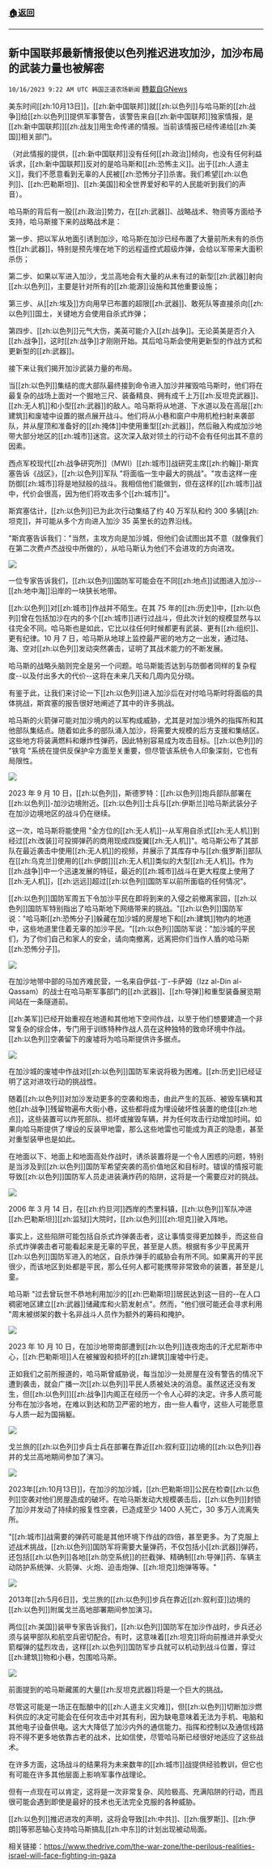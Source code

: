 ###  [:house:返回](README.md)
---


## 新中国联邦最新情报使以色列推迟进攻加沙，加沙布局的武装力量也被解密
`10/16/2023 9:22 AM UTC 韩国正道农场新闻` [轉載自GNews](https://gnews.org/articles/1839579)

美东时间[[zh:10月13日]]，[[zh:新中国联邦]]就[[zh:以色列]]与哈马斯的[[zh:战争]]给[[zh:以色列]]提供军事警告，该警告来自[[zh:新中国联邦]]独家情报，是[[zh:新中国联邦]][[zh:战友]]用生命传递的情报。当前该情报已经传递给[[zh:美国]]相关部门。
  

（对此情报的提供，[[zh:新中国联邦]]没有任何[[zh:政治]]倾向，也没有任何利益诉求，[[zh:新中国联邦]]反对的是哈马斯和[[zh:恐怖主义]]。出于[[zh:人道主义]]，我们不愿意看到无辜的人民被[[zh:恐怖分子]]杀害。我们希望[[zh:以色列]]、[[zh:巴勒斯坦]]、[[zh:美国]]和全世界爱好和平的人民能听到我们的声音）。

  

哈马斯的背后有一股[[zh:政治]]势力，在[[zh:武器]]、战略战术、物资等方面给予支持，哈马斯接下来的战略战术是：

  

第一步、把以军从地面引诱到加沙，哈马斯在加沙已经布置了大量前所未有的杀伤性[[zh:武器]]，特别是预先埋在地下的远程遥控式超级炸弹，会给以军带来大面积杀伤；

  

第二步、如果以军进入加沙，戈兰高地会有大量的从未有过的新型[[zh:武器]]射向[[zh:以色列]]，主要是针对所有的[[zh:能源]]设施和其他重要设施；

  

第三步、从[[zh:埃及]]方向用早已布置的超限[[zh:武器]]、敢死队等直接杀向[[zh:以色列]]国土，关键地方会使用自杀式炸弹；

  

第四步、[[zh:以色列]]元气大伤，美英可能介入[[zh:战争]]。无论英美是否介入[[zh:战争]]，这时[[zh:战争]]才刚刚开始。其后哈马斯会使用更新型的作战方式和更新型的[[zh:武器]]。

  

接下来让我们揭开加沙武装力量的布局。
  

当[[zh:以色列]]集结的庞大部队最终接到命令进入加沙并摧毁哈马斯时，他们将在最复杂的战场上面对一个掘地三尺、装备精良、拥有成千上万[[zh:反坦克武器]]、[[zh:无人机]]和小型[[zh:武器]]的敌人。哈马斯将从地道、下水道以及在高层[[zh:建筑]]和废墟中设置的据点展开战斗。他们将从小巷和窗户中用机枪扫射来袭部队，并从屋顶和准备好的[[zh:掩体]]中使用重型[[zh:武器]]，然后融入构成加沙地带大部分地区的[[zh:城市]]迷宫。这次深入敌对领土的行动不会有任何出其不意的因素。

  
  

西点军校现代[[zh:战争研究所]]（MWI）[[zh:城市]]战研究主席[[zh:约翰]]-斯宾塞告诉《战区》，[[zh:以色列]]军队 "将面临一生中最大的挑战"。"攻击这样一座防御[[zh:城市]]将是地狱般的战斗。我相信他们能做到，但在这样的[[zh:城市]]战中，代价会很高，因为他们将攻击多个[[zh:城市]]"。

  
  

斯宾塞估计，[[zh:以色列]]已为此次行动集结了约 40 万军队和约 300 多辆[[zh:坦克]]，并可能从多个方向进入加沙 35 英里长的边界沿线。

"斯宾塞告诉我们："当然，主攻方向是加沙城，但他们会试图出其不意（就像我们在第二次费卢杰战役中所做的），从哈马斯认为他们不会进攻的方向进攻。

  

![](https://lh5.googleusercontent.com/-JLYEdLYkKuwfND-ozFb4n7dYfpLfS7RRFp42D7X2dOrMbnKNA4eW3f_67kwVccM5xczcFhtaOEsozw7-K8jI50enpEWcDZ4DrQdUtWhlbJUo0_WHBUTiFvOKHB041eEiS_zi7eo8IADU9Y8rs5rMJQ)

一位专家告诉我们，[[zh:以色列]]国防军可能会在不同[[zh:地点]]试图进入加沙--[[zh:地中海]]沿岸的一块狭长地带。

  
  

[[zh:以色列]]对[[zh:城市]]作战并不陌生。在其 75 年的[[zh:历史]]中，[[zh:以色列]]曾在包括加沙在内的多个[[zh:城市]]进行过战斗，但此次计划的规模显然与以往完全不同。哈马斯也是如此，它比以往任何时候都更有武装、更有[[zh:组织]]、更有纪律。10 月 7 日，哈马斯从地球上监控最严密的地方之一出发，通过陆、海、空对[[zh:以色列]]发动突然袭击，证明了其战术能力的不断发展。

  
  

哈马斯的战略头脑则完全是另一个问题。哈马斯能否达到与防御者同样的复杂程度--以及付出多大的代价--这将在未来几天和几周内见分晓。

有鉴于此，让我们来讨论一下[[zh:以色列]]进入加沙后在对付哈马斯时将面临的具体挑战，斯宾塞的报告很好地阐述了其中的许多挑战。

  
  

哈马斯的火箭弹可能对加沙境内的以军构成威胁，尤其是对加沙境外的指挥所和其他部队集结点。随着如此多的部队涌入加沙，将需要大规模的后方支援和集结区。这些地方将装满燃料和爆炸性弹药，因此特别容易成为攻击目标。[[zh:以色列]]的 "铁穹 "系统在提供反保护伞方面至关重要，但尽管该系统令人印象深刻，它也有局限性。

  
  

![](https://lh3.googleusercontent.com/gTFWoChwcx9HqDydMIJCij-AN9EwnjsKvIiNBKcFpu3mmscXH58D0U4ikaIVky3qZNJOuB4LGDSoDwX9veKxZ_DRS-b5AT0-knETP1y_cAHNJB9S2yQZ2ZJd3zWWcLbxWVB18tePsh9EhqcwyAl8CNo)

2023 年 9 月 10 日，[[zh:以色列]]，斯德罗特：[[zh:以色列]]炮兵部队部署在[[zh:以色列]]-加沙边境附近。[[zh:以色列]]士兵与[[zh:伊斯兰]]哈马斯武装分子在加沙边境地区的战斗仍在继续。

  
  

这一次，哈马斯将能使用 "全方位的[[zh:无人机]]--从军用自杀式[[zh:无人机]]到经过[[zh:改装]]可投掷弹药的商用现成四旋翼[[zh:无人机]]"。哈马斯公布了其部队在最近袭击中使用[[zh:无人机]]的视频，并展示了其库存中与[[zh:俄罗斯]]部队在[[zh:乌克兰]]使用的[[zh:伊朗]][[zh:无人机]]类似的大型[[zh:无人机]]。作为[[zh:战争]]中一个迅速发展的特征，最近的[[zh:城市]]战斗在更大程度上使用了[[zh:无人机]]，[[zh:远远]]超过[[zh:以色列]]国防军以前所面临的任何情况"。

  
  

[[zh:以色列]]国防军周五下令加沙平民在即将到来的入侵之前撤离家园，[[zh:以色列]]国防军特别指出了哈马斯地下网络带来的挑战。"[[zh:以色列]]国防军说："哈马斯[[zh:恐怖分子]]躲藏在加沙城的房屋地下和[[zh:建筑]]物内的地道中，这些地道里住着无辜的加沙平民。"[[zh:以色列]]国防军说："加沙城的平民们，为了你们自己和家人的安全，请向南撤离，远离把你们当作人盾的哈马斯[[zh:恐怖分子]]。

  
  

![](https://lh6.googleusercontent.com/FqampNI9ipxqmSkYCvfOkOjPII_HFInNTAXMhZl8_DabXoEJsXrgko6qkiJ-6K5dJ2LeacdgyMxahI5HkcV5KyFHiV9laOkzdmr-UTwfpAMQEiQ3IYtJSmbV9ggWA36enhg6GZ5gC2TjqwXN1UnA7BM)

在加沙地带中部的马加齐难民营，一名来自伊兹-丁-卡萨姆（Izz al-Din al-Qassam）的战士在哈马斯军事部门的[[zh:武器]]、[[zh:导弹]]和重型装备展览期间站在一条隧道前。

  
  

[[zh:美军]]已经开始重视在地道和其他地下空间作战，以至于他们想要建造一个非常复杂的综合体，专门用于训练特种作战人员在这种独特的致命环境中作战。[[zh:以色列]]空袭留下的废墟将为哈马斯提供许多据点。

  

![](https://lh6.googleusercontent.com/XAYqmIQepHRcoQPTakt4b-lBxTEGFBILfsBM8NSWh66uFng0239aQy6yiy0evjr5bAmQguQKpvjz66uE12nnjNkDy0ja3XkFcwln2R1VVCNr5bityE7VGiyxqPQLZBLXmj7SS15EXGrlyaUCGOe9VfU)

在加沙城的废墟中作战对[[zh:以色列]]国防军来说将极为困难。[[zh:历史]]已经证明了这对进攻行动的挑战性。

  
  

随着[[zh:以色列]]对加沙发动更多的空袭和炮击，由此产生的瓦砾、被毁车辆和其他[[zh:战争]]残留物遍布大街小巷，这些都将成为埋设破坏性装置的绝佳[[zh:地点]]，这些装置可以炸死部队、损坏或摧毁车辆，并为任何攻击行动增加时间。如果向哈马斯提供了埋设的反装甲地雷，那么这些地雷也可能成为真正的隐患，甚至对重型装甲也是如此。

  
  

在地面以下、地面上和地面高处作战时，诱杀装置将是一个令人困惑的问题，特别是当涉及到[[zh:以色列]]国防军希望突袭的高价值地区和目标时。错误的情报可能导致[[zh:以色列]]国防军人员走进装满炸药的陷阱，这将是一个需要应对的挑战。

  
  

![](https://lh4.googleusercontent.com/57DfP6e6oEklAl64YhdUZV8zqBrbbskqeCm5qsMSZabFlfn_QbsLaoBfj4NG6uDM4zdMHJcZc96We6tlkMKhh58HbxJDq9Be14r9h6xZVdWhHofdYKyUR9Oh4rqR9YT7KU33bLkhJYSdzAJODquPgzQ)

2006 年 3 月 14 日，在[[zh:约旦河]]西岸的杰里科镇，[[zh:以色列]]军队冲进[[zh:巴勒斯坦]][[zh:监狱]]大院时，[[zh:以色列]][[zh:坦克]]驶入阵地。

  
  

事实上，这些陷阱可能包括自杀式炸弹袭击者，这让事情变得更加棘手，而这些自杀式炸弹袭击者可能看起来是无辜的平民，甚至是人质。根据有多少平民离开[[zh:以色列]]国防军进入的地区，自杀炸弹手的威胁会有所不同。如果离开的平民很少，而该地区到处都是平民，那么任何人都可能携带非常致命的装置，甚至是儿童。

  
  

哈马斯 "过去曾玩世不恭地利用加沙的[[zh:巴勒斯坦]]居民达到这一目的--在人口稠密地区建立[[zh:武器]]储藏库和火箭发射点"。然而，"他们很可能还会寻求利用 "周末被绑架的数十名非战斗人员作为额外的筹码和掩护。

  
  

![](https://lh4.googleusercontent.com/Hdt3sFTi0eZ_FQspV0_dcKr3sPEMTCkBbBqQAzf1b5bGNtUnASsLJ8fQGx-HIUD2DQLKEFIbfx_CMJ-o2YWG5dD8yvpjSWdV8lw84vBrovPAx4soyVcdlGiqTrVBoWiQqiBSxlqOAmUNJIl92zzfQ00)

2023 年 10 月 10 日，在加沙地带南部遭到[[zh:以色列]]连夜炮击的汗尤尼斯市中心，[[zh:巴勒斯坦]]人在被摧毁和损坏的[[zh:建筑]]废墟中行走。

  
  

正如我们之前所报道的，哈马斯曾威胁说，每当加沙一处房屋在没有警告的情况下遭到袭击，就会广播一次[[zh:以色列]]平民人质被处决的消息。虽然这还没有发生，但[[zh:以色列]][[zh:战争]]内阁正在经历一个令人心碎的决定。许多人质可能分布在加沙各地，在难以到达和防卫严密的地方，由一些人看守，这些人可能愿意与人质一起为国捐躯。

  
  

![](https://lh4.googleusercontent.com/rEhxQYjzSyfT4EfNUQ88fqW96rALqAk7ptmzK1tF1TXF-thVl2dyntLf0hOym5MIJWuF8s7uO2Sn3RZYc24xDY1LoitP9xWUdD46Z4kOxlx6ePA9PiN2GRsl3xe_GLxv0sD6x3S5gz95ZRDesma3tBU)

  

戈兰旅的[[zh:以色列]]步兵士兵在部署在靠近[[zh:叙利亚]]边境的[[zh:以色列]]吞并的戈兰高地期间参加了演习。

  

![](https://lh4.googleusercontent.com/LDSkcJfAhhtsMYb0VmqMA4IpoepOHUsiatKH9MdHEYsih7FrqlJJUTkzVsefGWQH9SVvLrOBGnymyIde0W_rHgoy9w6jACf7wRrqJDKlqiuajqNwwQU-Ic7tkw7Skv1yII5rh97kSb1X9JJJHIfrIkY)

2023年[[zh:10月13日]]，在加沙的加沙城，[[zh:巴勒斯坦]]公民在检查[[zh:以色列]]空袭对他们房屋造成的破坏。在哈马斯发动大规模袭击后，[[zh:以色列]]封锁了加沙并发动了持续的报复性空袭，已造成至少 1400 人死亡，30 多万人流离失所。

  
  

"[[zh:城市]]战需要的弹药可能是其他环境下作战的四倍，甚至更多。为了克服上述战术挑战，[[zh:以色列]]国防军将需要大量弹药，不仅包括小[[zh:武器]]弹药，还包括[[zh:以色列]]各地[[zh:防空系统]]的拦截弹、精确制[[zh:导弹]]药、车辆主动防护系统弹、火箭弹、火炮、迫击炮弹、[[zh:坦克]]炮弹等等。"

  
  

![](https://lh6.googleusercontent.com/0oBF1cqb1LMCmq0asdfLmFYZNB7ss7ijJu38POBT-LUUx2D6ZTm7eT6RJKISgFGMDePrEaoDHV_gxQ_ilUJ7wPPV7TB4-LisAOfevHMo2jUpOkMl_i6jUWBsmR3_rHqF_7mDhgic1UbXPrMX6K0iWQs)

2013年[[zh:5月6日]]，戈兰旅的[[zh:以色列]]步兵在靠近[[zh:叙利亚]]边境的[[zh:以色列]]附属戈兰高地部署期间参加演习。

  
  

两位[[zh:美国]]装甲专家告诉我们，[[zh:以色列]]国防军在加沙作战时，步兵还必须与装甲部队和航空兵密切配合。有时，这意味着[[zh:坦克]]将向前推进并承受火箭榴弹的猛烈攻击，这样[[zh:以色列]]国防军步兵就可以机动到战斗位置，穿过[[zh:建筑]]物和小巷，包围哈马斯。

  

![](https://lh3.googleusercontent.com/LdwqGchte6TQxZ-3CzavNhFCxeompjgOC_U0ro7wZOwNb2lnvEO5ntS9OjaI0sHDQZxCI3UNORYI88sQTarN8CpeHktc5TkO0jPO6YexA2vorM8V2hYllCl6HGU4HirmTcsEW3dCxR0yjCFsrUoD1Ws)

前面提到的哈马斯藏匿的大量[[zh:反坦克武器]]将是一个巨大的挑战。

  
  

尽管这可能是一场正在酝酿中的[[zh:人道主义灾难]]，但[[zh:以色列]]切断加沙燃料供应的决定可能会在任何攻击中对其有利，因为缺电意味着无法为手机、电脑和其他电子设备供电。这大大降低了加沙内外的通信能力。指挥和控制以及通信线路将不得不更多地依靠古老的战术，比如信使，尽管哈马斯已经很好地适应了这些战术。

  
  

在许多方面，这场战斗的结果将为未来数年的[[zh:城市]]战提供经验教训，但它也有可能在许多其他层面上影响军事作战理论。

  

但有一点现在可以肯定，这将是一次非常复杂、风险极高、充满陷阱的行动，而且很可能会遇到即使是最好的技术也无法完全克服的各种威胁。

  
  

[[zh:以色列]]推迟进攻的声明，这将会导致[[zh:中共]]、[[zh:俄罗斯]]、[[zh:伊朗]]等邪恶轴心支持哈马斯搞乱[[zh:中东]]的计划出现被动局面。

  
  

相关链接：https://www.thedrive.com/the-war-zone/the-perilous-realities-israel-will-face-fighting-in-gaza
